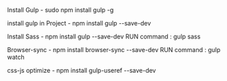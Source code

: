 Install Gulp -                   sudo npm install gulp -g

install gulp in Project -        npm install gulp --save-dev

Install Sass -                   npm install gulp --save-dev
RUN command :   gulp sass
 
Browser-sync -                   npm install browser-sync --save-dev
RUN command :   gulp watch

css-js optimize -                npm install gulp-useref --save-dev

